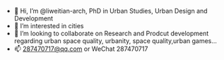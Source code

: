- 👋 Hi, I’m @liweitian-arch, PhD in Urban Studies, Urban Design and Development
- 👀 I’m interested in cities
- 💞️ I’m looking to collaborate on Research and Prodcut development regarding urban space quality, urbanity, space quality,urban games... 
- 📫 287470717@qq.com or WeChat 287470717

<!---
liweitian-arch/liweitian-arch is a ✨ special ✨ repository because its `README.md` (this file) appears on your GitHub profile.
You can click the Preview link to take a look at your changes.
--->
